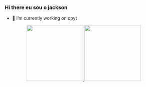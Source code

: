 ### Hi there  eu sou o jackson   

- 🔭 I’m currently working on  opyt  
  
<div align="center">
  <a href="https://github.com/jacksondev267">
  <img height="180em" src="https://github-readme-stats.vercel.app/api?username=jacksondev267&show_icons=true&theme=dark&include_all_commits=true&count_private=true"/>
  <img height="180em" src="https://github-readme-stats.vercel.app/api/top-langs/?username=jacksondev267&layout=compact&langs_count=7&theme=dark"/>
</div>
